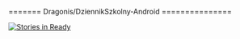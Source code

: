 ======= Dragonis/DziennikSzkolny-Android ===============

[![Stories in Ready](https://badge.waffle.io/Dragonis/DziennikSzkolny-Android.png?label=ready&title=Ready)](http://waffle.io/Dragonis/DziennikSzkolny-Android)